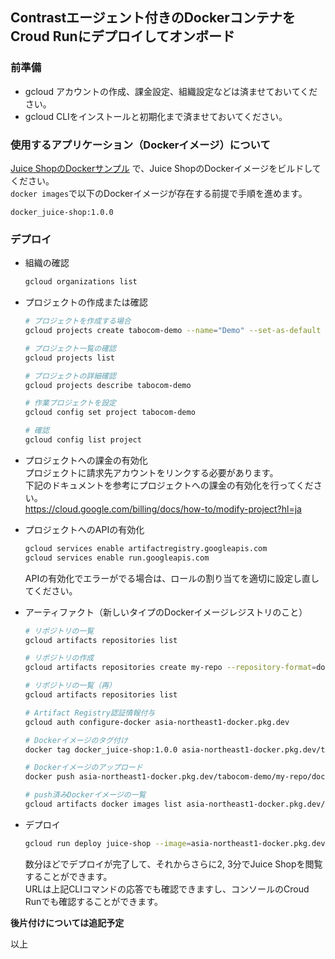 ## Contrastエージェント付きのDockerコンテナをCroud Runにデプロイしてオンボード

### 前準備
- gcloud アカウントの作成、課金設定、組織設定などは済ませておいてください。
- gcloud CLIをインストールと初期化まで済ませておいてください。  

### 使用するアプリケーション（Dockerイメージ）について
[Juice ShopのDockerサンプル](../../agent/nodejs/juice-shop) で、Juice ShopのDockerイメージをビルドしてください。  
```docker images```で以下のDockerイメージが存在する前提で手順を進めます。  
```
docker_juice-shop:1.0.0
```

### デプロイ
- 組織の確認
  ```bash
  gcloud organizations list
  ```
- プロジェクトの作成または確認
  ```bash
  # プロジェクトを作成する場合
  gcloud projects create tabocom-demo --name="Demo" --set-as-default

  # プロジェクト一覧の確認
  gcloud projects list

  # プロジェクトの詳細確認
  gcloud projects describe tabocom-demo
  
  # 作業プロジェクトを設定
  gcloud config set project tabocom-demo
  
  # 確認
  gcloud config list project
  ```
- プロジェクトへの課金の有効化  
  プロジェクトに請求先アカウントをリンクする必要があります。  
  下記のドキュメントを参考にプロジェクトへの課金の有効化を行ってください。  
  https://cloud.google.com/billing/docs/how-to/modify-project?hl=ja  

- プロジェクトへのAPIの有効化
  ```bash
  gcloud services enable artifactregistry.googleapis.com
  gcloud services enable run.googleapis.com
  ```
  APIの有効化でエラーがでる場合は、ロールの割り当てを適切に設定し直してください。

- アーティファクト（新しいタイプのDockerイメージレジストリのこと）
  ```bash
  # リポジトリの一覧
  gcloud artifacts repositories list
  
  # リポジトリの作成
  gcloud artifacts repositories create my-repo --repository-format=docker --location=asia-northeast1
  
  # リポジトリの一覧（再）
  gcloud artifacts repositories list
  
  # Artifact Registry認証情報付与
  gcloud auth configure-docker asia-northeast1-docker.pkg.dev
  
  # Dockerイメージのタグ付け
  docker tag docker_juice-shop:1.0.0 asia-northeast1-docker.pkg.dev/tabocom-demo/my-repo/docker_juice-shop:1.0.0
  
  # Dockerイメージのアップロード
  docker push asia-northeast1-docker.pkg.dev/tabocom-demo/my-repo/docker_juice-shop:1.0.0
  
  # push済みDockerイメージの一覧
  gcloud artifacts docker images list asia-northeast1-docker.pkg.dev/tabocom-demo/my-repo
  ```
- デプロイ
  ```bash
  gcloud run deploy juice-shop --image=asia-northeast1-docker.pkg.dev/tabocom-demo/my-repo/docker_juice-shop:1.0.0 --port=3000 --region=asia-northeast1 --allow-unauthenticated --memory=2048Mi --min-instances=0 --max-instances=1
  ```
  数分ほどでデプロイが完了して、それからさらに2, 3分でJuice Shopを閲覧することができます。  
  URLは上記CLIコマンドの応答でも確認できますし、コンソールのCroud Runでも確認することができます。

**後片付けについては追記予定**

以上

